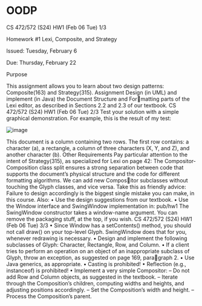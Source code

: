 # OODP
CS 472/572 (S24) HW1 (Feb 06 Tue) 1/3 

Homework #1 Lexi, Composite, and Strategy 

Issued: Tuesday, February 6 

Due: Thursday, February 22 

Purpose 

This assignment allows you to learn about two design patterns: Composite(163)
and Strategy(315). 
Assignment 
Design (in UML) and implement (in Java) the Document Structure and Formatting parts of the Lexi editor, as described in Sections 2.2 and 2.3 of our
textbook. 
CS 472/572 (S24) HW1 (Feb 06 Tue) 2/3
Test your solution with a simple graphical demonstration. For example, this is
the result of my test:

![image](https://github.com/Allyson-Wu/OODP/assets/142470368/682ccfec-6adb-430c-814d-e81a85bd4e28)

This document is a column containing two rows. The first row contains: a
character (a), a rectangle, a column of three characters (X, Y, and Z), and
another character (b).
Other Requirements
Pay particular attention to the intent of Strategy(315), as specialized for Lexi
on page 42:
The Compositor-Composition class split ensures a strong separation
between code that supports the document’s physical structure and the
code for different formatting algorithms. We can add new Compositor subclasses without touching the Glyph classes, and vice versa.
Take this as friendly advice: Failure to design accordingly is the biggest single
mistake you can make, in this course.
Also:
• Use the design suggestions from our textbook.
• Use the Window interface and SwingWindow implementation in:
pub/hw1
The SwingWindow constructor takes a window-name argument. You can
remove the packaging stuff, at the top, if you wish.
CS 472/572 (S24) HW1 (Feb 06 Tue) 3/3
• Since Window has a setContents() method, you should not call draw() on
your top-level Glyph. SwingWindow does that for you, whenever redrawing
is necessary.
• Design and implement the following subclasses of Glyph: Character,
Rectangle, Row, and Column.
• If a client tries to perform an operation on an object of an inappropriate
subclass of Glyph, throw an exception, as suggested on page 169, paragraph 2.
• Use Java generics, as appropriate.
• Casting is prohibited!
• Reflection (e.g., instanceof) is prohibited!
• Implement a very simple Compositor:
– Do not add Row and Column objects, as suggested in the textbook.
– Iterate through the Composition’s children, computing widths and
heights, and adjusting positions accordingly.
– Set the Composition’s width and height.
– Process the Composition’s parent.
